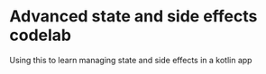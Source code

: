 # Advanced state and side effects codelab

Using this to learn managing state and side effects in a kotlin app